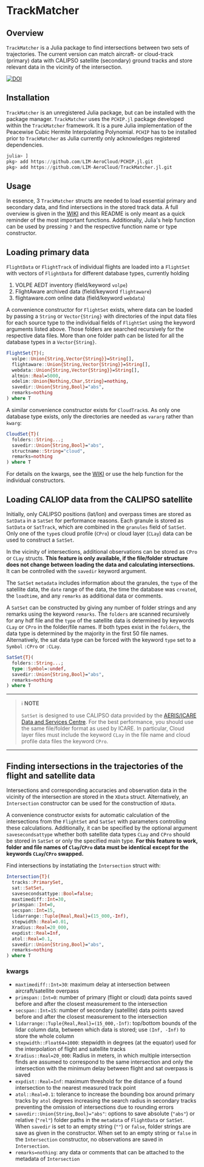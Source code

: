 TrackMatcher
============

Overview
--------

`TrackMatcher` is a Julia package to find intersections between two sets of trajectories.
The current version can match aircraft- or cloud-track (primary) data with CALIPSO satellite 
(secondary) ground tracks and store relevant data in the vicinity of the intersection.

[![DOI](https://zenodo.org/badge/210606226.svg)](https://zenodo.org/badge/latestdoi/210606226)


Installation
------------

`TrackMatcher` is an unregistered Julia package, but can be installed with the
package manager. `TrackMatcher` uses the `PCHIP.jl` package developed within the
`TrackMatcher` framework. It is a pure Julia implementation of the Peacewise Cubic
Hermite Interpolating Polynomial. `PCHIP` has to be installed prior to `TrackMatcher`
as Julia currently only acknowledges registered dependencies.

```julia
julia> ]
pkg> add https://github.com/LIM-AeroCloud/PCHIP.jl.git
pkg> add https://github.com/LIM-AeroCloud/TrackMatcher.jl.git
```


Usage
-----

In essence, 3 `TrackMatcher` structs are needed to load essential primary and secondary data, 
and find intersections in the stored track data. A full overview is given in the 
[WIKI](https://github.com/LIM-AeroCloud/TrackMatcher.jl/wiki) and this README is 
only meant as a quick reminder of the most important functions. Additionally, Julia's
help function can be used by pressing `?` and the respective function name or 
type constructor.


Loading primary data
--------------------

`FlightData` or `FlightTrack` of individual flights are loaded into a `FlightSet` 
with vectors of `FlightData` for different database types, currently holding

1. VOLPE AEDT inventory (field/keyword `volpe`)
2. FlightAware archived data (field/keyword  `flightaware`)
3. flightaware.com online data (field/keyword  `webdata`)

A convenience constructor for `FlightSet` exists, where data can be loaded by passing 
a `String` or `Vector{String}` with directories of the input data files for each 
source type to the individual fields of `FlightSet` using the keyword arguments listed
above. Those folders are searched recursively for the respective data files. More than 
one folder path can be listed for all the database types in a `Vector{String}`.

```julia
FlightSet{T}(;
  volpe::Union{String,Vector{String}}=String[],
  flightaware::Union{String,Vector{String}}=String[],
  webdata::Union{String,Vector{String}}=String[],
  altmin::Real=5000,
  odelim::Union{Nothing,Char,String}=nothing,
  savedir::Union{String,Bool}="abs",
  remarks=nothing
) where T
```

A similar convenience constructor exists for `CloudTrack`s. As only one database type
exists, only the directories are needed as `vararg` rather than `kwarg`:

```julia
CloudSet{T}(
  folders::String...;
  savedir::Union{String,Bool}="abs",
  structname::String="cloud",
  remarks=nothing
) where T
```

For details on the kwargs, see the [WIKI](https://github.com/LIM-AeroCloud/TrackMatcher.jl/wiki)
or use the help function for the individual constructors.


Loading CALIOP data from the CALIPSO satellite
----------------------------------------------

Initially, only CALIPSO positions (lat/lon) and overpass times are stored as `SatData`
in a `SatSet` for performance reasons. Each granule is stored as `SatData` or `SatTrack`,
which are combined in the `granules` field of `SatSet`. Only one of the `type`s
cloud profile (`CPro`) or cloud layer (`CLay`) data can be used to construct a `SatSet`.

In the vicinity of intersections, additional observations can be stored as `CPro` or
`CLay` structs.
__This feature is only available, if the file/folder structure does not change between__
__loading the data and calculating intersections.__  It can be controlled with the
`savedir` keyword argument.

The `SatSet` `metadata` includes information about the granules, the `type` of the 
satellite data, the `date` range of the data, the time the database was `created`, 
the `loadtime`, and any `remarks` as additional data or comments.

A `SatSet` can be constructed by giving any number of folder strings and any remarks
using the keyword `remarks`. The `folders` are scanned recursively for any hdf file
and the `type` of the satellite data is determined by keywords `CLay` or `CPro` in
the folder/file names. If both types exist in the `folders`, the data type is determined
by the majority in the first 50 file names. Alternatively, the sat data type can
be forced with the keyword `type` set to a `Symbol` `:CPro` or `:CLay`.

```julia
SatSet{T}(
  folders::String...;
  type::Symbol=:undef,
  savedir::Union{String,Bool}="abs",
  remarks=nothing
) where T
```

---
> :information_source: **NOTE**
>
> `SatSet` is designed to use CALIPSO data provided by the [AERIS/ICARE Data and Services Centre](http://www.icare.univ-lille1.fr/). 
> For the best performance, you should use the same file/folder format as used by ICARE. 
> In particular, Cloud layer files must include the keyword `CLay` in the file name
> and cloud profile data files the keyword `CPro`.
---


Finding intersections in the trajectories of the flight and satellite data
--------------------------------------------------------------------------

Intersections and corresponding accuracies and observation data in the vicinity 
of the intersection are stored in the `XData` struct. Alternatively, an `Intersection`
constructor can be used for the construction of `XData`.

A convenience constructor exists for automatic calculation of the intersections 
from the `FlightSet` and `SatSet` with parameters controlling these calculations. 
Additionally, it can be specified by the optional argument `savesecondsattype` 
whether both satellite data types `CLay` and `CPro` should be stored in `SatSet`
or only the specified main type. 
__For this feature to work, folder and file names of `Clay`/`CPro` data must be identical__
__except for the keywords `CLay`/`CPro` swapped.__

Find intersections by instatiating the `Intersection` struct with:

```julia
Intersection{T}(
  tracks::PrimarySet,
  sat::SatSet,
  savesecondsattype::Bool=false;
  maxtimediff::Int=30,
  primspan::Int=0,
  secspan::Int=15,
  lidarrange::Tuple{Real,Real}=(15_000,-Inf),
  stepwidth::Real=0.01,
  Xradius::Real=20_000,
  expdist::Real=Inf,
  atol::Real=0.1,
  savedir::Union{String,Bool}="abs",
  remarks=nothing
) where T
```

### kwargs

- `maxtimediff::Int=30`: maximum delay at intersection between aircraft/satellite overpass
- `primspan::Int=0`: number of primary (flight or cloud) data points saved before and after the closest measurement to the intersection
- `secspan::Int=15`: number of secondary (satellite) data points saved before and after the closest measurement to the intersection
- `lidarrange::Tuple{Real,Real}=(15_000,-Inf)`: top/bottom bounds of the lidar column data, between which
  data is stored; use `(Inf, -Inf)` to store the whole column
- `stepwidth::Float64=1000`: stepwidth in degrees (at the equator) used for the 
  interpolation of flight and satellite tracks
- `Xradius::Real=20_000`: Radius in meters, in which multiple intersection finds are
  assumed to correspond to the same intersection and only the intersection with the
  minimum delay between flight and sat overpass is saved
- `expdist::Real=Inf`: maximum threshold for the distance of a found intersection to the nearest measured track point
- `atol::Real=0.1`: tolerance to increase the bounding box around primary tracks by `atol` degrees
  increasing the search radius in secondary tracks preventing the omission of intersections due to
  rounding errors
- `savedir::Union{String,Bool}="abs"`: options to save absolute (`"abs"`) or relative
  (`"rel"`) folder paths in the `metadata` of  `FlightData` or `SatSet`. When `savedir`
  is set to an empty string (`""`) or `false`, folder strings are save as given in
  the constructor. When set to an empty string or `false` in the `Intersection` constructor,
  no observations are saved in `Intersection`.
- `remarks=nothing`: any data or comments that can be attached to the metadata of `Intersection`
